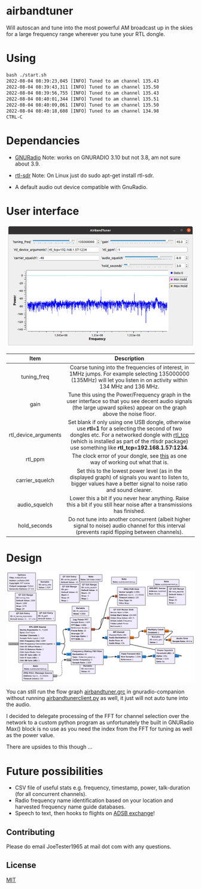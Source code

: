 # airbandtuner

Will autoscan and tune into the most powerful AM broadcast up in the skies for a large frequency range wherever you tune your RTL dongle.

# Using

```console
bash ./start.sh 
2022-08-04 08:39:23,045 [INFO] Tuned to am channel 135.43
2022-08-04 08:39:43,311 [INFO] Tuned to am channel 135.50
2022-08-04 08:39:56,755 [INFO] Tuned to am channel 135.43
2022-08-04 08:40:01,344 [INFO] Tuned to am channel 135.51
2022-08-04 08:40:09,061 [INFO] Tuned to am channel 135.50
2022-08-04 08:40:18,608 [INFO] Tuned to am channel 134.98
CTRL-C
```

# Dependancies

* [GNURadio](https://wiki.gnuradio.org/index.php/InstallingGR) Note: works on GNURADIO 3.10 but not 3.8, am not sure about 3.9.

* [rtl-sdr](https://www.rtl-sdr.com/rtl-sdr-quick-start-guide/) Note: On Linux just do sudo apt-get install rtl-sdr.

* A default audio out device compatible with GnuRadio.

# User interface

![!](./uiscreenshot.png "")

| Item | Description |
| :-: | :-:|
| tuning_freq | Coarse tuning into the frequencies of interest, in 1MHz jumps. For example selecting 135000000 (135MHz) will let you listen in on activity within 134 MHz and 136 MHz. |
| gain | Tune this using the Power/Frequency graph in the user interface so that you see decent audio signals (the large upward spikes) appear on the graph above the noise floor. |   
| rtl_device_arguments | Set blank if only using one USB dongle, otherwise use **rtl=1** for a selecting the second of two dongles etc. For a networked dongle with [rtl_tcp](https://manpages.ubuntu.com/manpages/trusty/man1/rtl_tcp.1.html) (which is installed as part of the rtlsdr package) use something like **rtl_tcp=192.168.1.57:1234**.  |
| rtl_ppm | The clock error of your dongle, see [this](https://www.rtl-sdr.com/tag/ppm/) as one way of working out what that is. |  
| carrier_squelch | Set this to the lowest power level (as in the displayed graph) of signals you want to listen to, bigger values have a better signal to noise ratio and sound clearer. |
| audio_squelch | Lower this a bit if you never hear anything. Raise this a bit if you still hear noise after a transmissions has finished. |
| hold_seconds | Do not tune into another concurrent (albeit higher signal to noise) audio channel for this interval (prevents rapid flipping between channels). |  

# Design

![!](./design.png "")

You can still run the flow graph [airbandtuner.grc](https://github.com/JoeTester1965/airbandtuner/blob/main/airbandtuner.grc) in gnuradio-companion without running [airbandtunerclient.py](https://github.com/JoeTester1965/airbandtuner/blob/main/airbandtunerclient.py) as well, it just will not auto tune into the audio. 

I decided to delegate processing of the FFT for channel selection over the network to a custom python program as unfortunately the built in GNURadio Max() block is no use as you need the index from the FFT for tuning as well as the power value. 

There are upsides to this though ...

# Future possibilities

* CSV file of useful stats e.g. frequency, timestamp, power, talk-duration (for all concurrent channels).
* Radio frequency name identification based on your location and harvested frequency name guide databases.
* Speech to text, then hooks to flights on [ADSB exchange](https://globe.adsbexchange.com)!

## Contributing

Please do email JoeTester1965 at mail dot com with any questions.

## License

[MIT](https://choosealicense.com/licenses/mit/)
